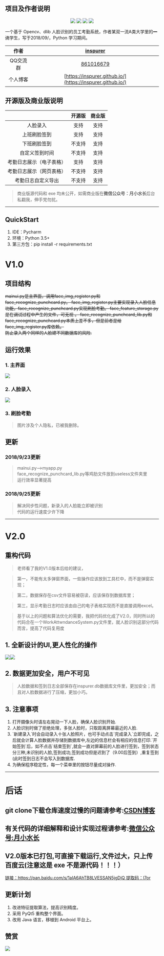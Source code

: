 
## 项目及作者说明

 
<p align="center">
  <img src="https://img.shields.io/badge/dlib--green.svg"></a>
  <img src="https://img.shields.io/badge/opencv--red.svg"></a>
  <img src="https://img.shields.io/badge/sqlite3--blue.svg"></a>
  <img src="https://img.shields.io/badge/numpy--yellow.svg"></a>
 </p>
 
 
 一个基于 Opencv、dlib 人脸识别的员工考勤系统，作者某双一流A类大学里的~~一流~~学生，写于2018/09/，Python 学习期间。  
 
 
|作者|[inspurer](https://inspurer.github.io/2018/06/07/%E6%9C%88%E5%B0%8F%E6%B0%B4%E9%95%BF%E7%9A%84%E7%94%B1%E6%9D%A5/#more)|
|:---:|:---:|
|QQ交流群|[861016679](https://jq.qq.com/?_wv=1027&k=5Js6sKS)|
|个人博客|[https://inspurer.github.io/](https://inspurer.github.io/)|

## 开源版及商业版说明


||开源版|商业版|
|:---:|:---:|:---:|
|人脸录入|支持|支持|
|上班刷脸签到|支持|支持|
|下班刷脸签到|不支持|支持|
|自定义签到时间|不支持|支持|
|考勤日志展示（电子表格）|支持|支持|
|考勤日志展示（网页表格）|不支持|支持|
|考勤日志自定义导出|不支持|支持|

>商业版源代码和 exe 均未公开，如需商业版在**微信公众号：月小水长**后台私戳我，伸手党勿扰。


------------------------------------------------------------------------------------

## QuickStart


<ol>
 <li>IDE：Pycharm</li>
 <li>环境：Python 3.5+</li>
 <li>第三方包：pip install -r requirements.txt</li>
</ol>
  
# V1.0


## 项目结构    

~~mainui.py是主界面，调用face_img_register.py和face_recognize_punchcard.py。
face_img_register.py主要实现录入人脸信息功能，face_recognize_punchcard.py实现刷脸考勤。
face_feature_storage.py是在调试过程中产生的文件，可无视 。
face_recognize_punchcard_lib.py和face_recognize_punchcard.py本质上差不多，但是前者是给face_img_register.py库依赖。    
防止录入两个同样的人脸建不同数据库的风险.~~

## 运行效果   
### 1. 主界面   


![](pictures/1.png)   


### 2. 人脸录入   


![](pictures/2.png)    


### 3. 刷脸考勤   

>图片涉及个人隐私，已被我删除。

## 更新     
### 2018/9/23更新

>mainui.py-->myapp.py   
>face_recognize_punchcard_lib.py等鸡肋文件放到useless文件夹里    
>运行效率显著提高   

### 2018/9/25更新    

>解决同步性问题，新录入的人脸能立即被识别    
>代码的运行速度少许下降    
----------------------------------------------------------------------------------------------

# V2.0

## 重构代码   

>老师看了我的V1.0版本后给的建议，

>第一，不能有太多弹窗界面，一些操作应该放到工具栏中，而不是弹窗实现；

>第二，数据保存在csv文件容易被窃读，应该保存到数据库里；

>第三，显示考勤日志时应该由自己的电子表格实现而不是直接调用excel。

>基于以上的问题和算法优化的需要，我把代码优化成了V2.0，同时所以的代码合在一个WorkAttwndanceSystem.py文件里，就人脸识别这部分代码而言，提高了代码复用度

## 1. 全新设计的UI,更人性化的操作    
![](pictures/4.png)![](pictures/5.png)
    
## 2. 数据更加安全，用户不可见
>人脸数据和签到日志全部保存在inspurer.db数据库文件里，更加安全；而且对人脸数据进行了压缩，更加小巧。   
## 3. 注意事项   
<ol>
<li>打开摄像头时请左右晃动一下人脸，确保人脸识别开始.</li>
<li>人脸识别时做了拒绝处理，多张人脸时，只取距离屏幕最近的人脸.</li>
<li>`新建录入`时会自动录入十张人脸照片，也可手动点击`完成录入`立即完成，之后就会计算人脸数据并存储到数据库中,左边的信息栏会有相应的信息打印.</li?
<li>`开始签到`后，如不点击`结束签到`,就会一直对屏幕前的人脸进行签到，签到状态分三种,未识别的人脸,签到成功,签到成功但是迟到了（9.00后签到）,重复签到(此时签到日志不会写入到数据库.</li>         
<li>为确保程序稳定性，每一个菜单里的按钮尽量成对操作.</li>  
</ol>

-----------------------------------------------------------------------------------

# 后话

## git clone下载仓库速度过慢的问题请参考:[CSDN博客](https://blog.csdn.net/ygdxt/article/details/82825013)

## 有关代码的详细解释和设计实现过程请参考:[微信公众号:月小水长](https://mp.weixin.qq.com/s/6BxBQoSwzhI6WooKMuTkNA)  

## V2.0版本已打包,可直接下载运行,文件过大，只上传百度云(注意这是 exe 不是源代码！！！）  

[链接：https://pan.baidu.com/s/1aIA6AhTB8LVESSAN5jgDjQ 提取码：l7or](https://pan.baidu.com/s/1aIA6AhTB8LVESSAN5jgDjQ) 

## 更新计划

<ol>
 <li>改进特征提取算法，提高识别精度。</li>
 <li>采用 PyQt5 重构整个界面。</li>
 <li>改用 Java 语言，移植到 Android 平台上。</li>
</ol>

## 赞赏  
![](https://github.com/inspurer/WorkAttendanceSystem/blob/master/pictures/TIM%E5%9B%BE%E7%89%8720181208222337.png)  

